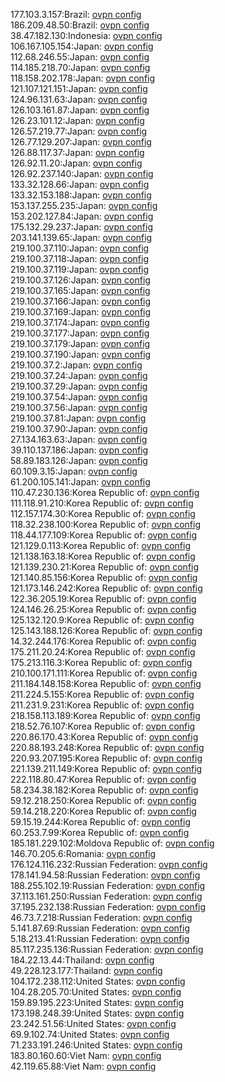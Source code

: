 177.103.3.157:Brazil: [ovpn config](vpn/177_103_3_157.ovpn)  
186.209.48.50:Brazil: [ovpn config](vpn/186_209_48_50.ovpn)  
38.47.182.130:Indonesia: [ovpn config](vpn/38_47_182_130.ovpn)  
106.167.105.154:Japan: [ovpn config](vpn/106_167_105_154.ovpn)  
112.68.246.55:Japan: [ovpn config](vpn/112_68_246_55.ovpn)  
114.185.218.70:Japan: [ovpn config](vpn/114_185_218_70.ovpn)  
118.158.202.178:Japan: [ovpn config](vpn/118_158_202_178.ovpn)  
121.107.121.151:Japan: [ovpn config](vpn/121_107_121_151.ovpn)  
124.96.131.63:Japan: [ovpn config](vpn/124_96_131_63.ovpn)  
126.103.161.87:Japan: [ovpn config](vpn/126_103_161_87.ovpn)  
126.23.101.12:Japan: [ovpn config](vpn/126_23_101_12.ovpn)  
126.57.219.77:Japan: [ovpn config](vpn/126_57_219_77.ovpn)  
126.77.129.207:Japan: [ovpn config](vpn/126_77_129_207.ovpn)  
126.88.117.37:Japan: [ovpn config](vpn/126_88_117_37.ovpn)  
126.92.11.20:Japan: [ovpn config](vpn/126_92_11_20.ovpn)  
126.92.237.140:Japan: [ovpn config](vpn/126_92_237_140.ovpn)  
133.32.128.66:Japan: [ovpn config](vpn/133_32_128_66.ovpn)  
133.32.153.188:Japan: [ovpn config](vpn/133_32_153_188.ovpn)  
153.137.255.235:Japan: [ovpn config](vpn/153_137_255_235.ovpn)  
153.202.127.84:Japan: [ovpn config](vpn/153_202_127_84.ovpn)  
175.132.29.237:Japan: [ovpn config](vpn/175_132_29_237.ovpn)  
203.141.139.65:Japan: [ovpn config](vpn/203_141_139_65.ovpn)  
219.100.37.110:Japan: [ovpn config](vpn/219_100_37_110.ovpn)  
219.100.37.118:Japan: [ovpn config](vpn/219_100_37_118.ovpn)  
219.100.37.119:Japan: [ovpn config](vpn/219_100_37_119.ovpn)  
219.100.37.126:Japan: [ovpn config](vpn/219_100_37_126.ovpn)  
219.100.37.165:Japan: [ovpn config](vpn/219_100_37_165.ovpn)  
219.100.37.166:Japan: [ovpn config](vpn/219_100_37_166.ovpn)  
219.100.37.169:Japan: [ovpn config](vpn/219_100_37_169.ovpn)  
219.100.37.174:Japan: [ovpn config](vpn/219_100_37_174.ovpn)  
219.100.37.177:Japan: [ovpn config](vpn/219_100_37_177.ovpn)  
219.100.37.179:Japan: [ovpn config](vpn/219_100_37_179.ovpn)  
219.100.37.190:Japan: [ovpn config](vpn/219_100_37_190.ovpn)  
219.100.37.2:Japan: [ovpn config](vpn/219_100_37_2.ovpn)  
219.100.37.24:Japan: [ovpn config](vpn/219_100_37_24.ovpn)  
219.100.37.29:Japan: [ovpn config](vpn/219_100_37_29.ovpn)  
219.100.37.54:Japan: [ovpn config](vpn/219_100_37_54.ovpn)  
219.100.37.56:Japan: [ovpn config](vpn/219_100_37_56.ovpn)  
219.100.37.81:Japan: [ovpn config](vpn/219_100_37_81.ovpn)  
219.100.37.90:Japan: [ovpn config](vpn/219_100_37_90.ovpn)  
27.134.163.63:Japan: [ovpn config](vpn/27_134_163_63.ovpn)  
39.110.137.186:Japan: [ovpn config](vpn/39_110_137_186.ovpn)  
58.89.183.126:Japan: [ovpn config](vpn/58_89_183_126.ovpn)  
60.109.3.15:Japan: [ovpn config](vpn/60_109_3_15.ovpn)  
61.200.105.141:Japan: [ovpn config](vpn/61_200_105_141.ovpn)  
110.47.230.136:Korea Republic of: [ovpn config](vpn/110_47_230_136.ovpn)  
111.118.91.210:Korea Republic of: [ovpn config](vpn/111_118_91_210.ovpn)  
112.157.174.30:Korea Republic of: [ovpn config](vpn/112_157_174_30.ovpn)  
118.32.238.100:Korea Republic of: [ovpn config](vpn/118_32_238_100.ovpn)  
118.44.177.109:Korea Republic of: [ovpn config](vpn/118_44_177_109.ovpn)  
121.129.0.113:Korea Republic of: [ovpn config](vpn/121_129_0_113.ovpn)  
121.138.163.18:Korea Republic of: [ovpn config](vpn/121_138_163_18.ovpn)  
121.139.230.21:Korea Republic of: [ovpn config](vpn/121_139_230_21.ovpn)  
121.140.85.156:Korea Republic of: [ovpn config](vpn/121_140_85_156.ovpn)  
121.173.146.242:Korea Republic of: [ovpn config](vpn/121_173_146_242.ovpn)  
122.36.205.19:Korea Republic of: [ovpn config](vpn/122_36_205_19.ovpn)  
124.146.26.25:Korea Republic of: [ovpn config](vpn/124_146_26_25.ovpn)  
125.132.120.9:Korea Republic of: [ovpn config](vpn/125_132_120_9.ovpn)  
125.143.188.126:Korea Republic of: [ovpn config](vpn/125_143_188_126.ovpn)  
14.32.244.176:Korea Republic of: [ovpn config](vpn/14_32_244_176.ovpn)  
175.211.20.24:Korea Republic of: [ovpn config](vpn/175_211_20_24.ovpn)  
175.213.116.3:Korea Republic of: [ovpn config](vpn/175_213_116_3.ovpn)  
210.100.171.111:Korea Republic of: [ovpn config](vpn/210_100_171_111.ovpn)  
211.184.148.158:Korea Republic of: [ovpn config](vpn/211_184_148_158.ovpn)  
211.224.5.155:Korea Republic of: [ovpn config](vpn/211_224_5_155.ovpn)  
211.231.9.231:Korea Republic of: [ovpn config](vpn/211_231_9_231.ovpn)  
218.158.113.189:Korea Republic of: [ovpn config](vpn/218_158_113_189.ovpn)  
218.52.76.107:Korea Republic of: [ovpn config](vpn/218_52_76_107.ovpn)  
220.86.170.43:Korea Republic of: [ovpn config](vpn/220_86_170_43.ovpn)  
220.88.193.248:Korea Republic of: [ovpn config](vpn/220_88_193_248.ovpn)  
220.93.207.195:Korea Republic of: [ovpn config](vpn/220_93_207_195.ovpn)  
221.139.211.149:Korea Republic of: [ovpn config](vpn/221_139_211_149.ovpn)  
222.118.80.47:Korea Republic of: [ovpn config](vpn/222_118_80_47.ovpn)  
58.234.38.182:Korea Republic of: [ovpn config](vpn/58_234_38_182.ovpn)  
59.12.218.250:Korea Republic of: [ovpn config](vpn/59_12_218_250.ovpn)  
59.14.218.220:Korea Republic of: [ovpn config](vpn/59_14_218_220.ovpn)  
59.15.19.244:Korea Republic of: [ovpn config](vpn/59_15_19_244.ovpn)  
60.253.7.99:Korea Republic of: [ovpn config](vpn/60_253_7_99.ovpn)  
185.181.229.102:Moldova Republic of: [ovpn config](vpn/185_181_229_102.ovpn)  
146.70.205.6:Romania: [ovpn config](vpn/146_70_205_6.ovpn)  
176.124.116.232:Russian Federation: [ovpn config](vpn/176_124_116_232.ovpn)  
178.141.94.58:Russian Federation: [ovpn config](vpn/178_141_94_58.ovpn)  
188.255.102.19:Russian Federation: [ovpn config](vpn/188_255_102_19.ovpn)  
37.113.161.250:Russian Federation: [ovpn config](vpn/37_113_161_250.ovpn)  
37.195.232.138:Russian Federation: [ovpn config](vpn/37_195_232_138.ovpn)  
46.73.7.218:Russian Federation: [ovpn config](vpn/46_73_7_218.ovpn)  
5.141.87.69:Russian Federation: [ovpn config](vpn/5_141_87_69.ovpn)  
5.18.213.41:Russian Federation: [ovpn config](vpn/5_18_213_41.ovpn)  
85.117.235.136:Russian Federation: [ovpn config](vpn/85_117_235_136.ovpn)  
184.22.13.44:Thailand: [ovpn config](vpn/184_22_13_44.ovpn)  
49.228.123.177:Thailand: [ovpn config](vpn/49_228_123_177.ovpn)  
104.172.238.112:United States: [ovpn config](vpn/104_172_238_112.ovpn)  
104.28.205.70:United States: [ovpn config](vpn/104_28_205_70.ovpn)  
159.89.195.223:United States: [ovpn config](vpn/159_89_195_223.ovpn)  
173.198.248.39:United States: [ovpn config](vpn/173_198_248_39.ovpn)  
23.242.51.56:United States: [ovpn config](vpn/23_242_51_56.ovpn)  
69.9.102.74:United States: [ovpn config](vpn/69_9_102_74.ovpn)  
71.233.191.246:United States: [ovpn config](vpn/71_233_191_246.ovpn)  
183.80.160.60:Viet Nam: [ovpn config](vpn/183_80_160_60.ovpn)  
42.119.65.88:Viet Nam: [ovpn config](vpn/42_119_65_88.ovpn)  
